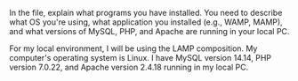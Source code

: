 In the file, explain what programs you have installed. You need to describe what OS you're using, what application you installed 
(e.g., WAMP, MAMP), and what versions of MySQL, PHP, and Apache are running in your local PC. 

For my local environment, I will be using the LAMP composition. My computer's operating system is Linux. I have MySQL version 14.14, 
PHP version 7.0.22, and Apache version 2.4.18 running in my local PC.

